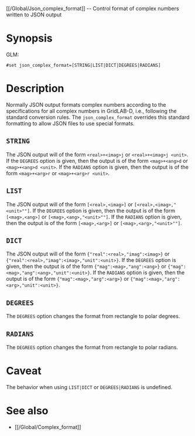 [[/Global/Json_complex_format]] -- Control format of complex numbers written to JSON output

# Synopsis

GLM:

~~~
#set json_complex_format=[STRING|LIST|DICT|DEGREES|RADIANS]
~~~

# Description

Normally JSON output formats complex numbers according to the specifications for all complex numbers in GridLAB-D, i.e., following the standard conversion rules.  The `json_complex_format` overrides this standard formatting to allow JSON files to use special formats.

## `STRING`

The JSON output will of the form `<real>+<imag>j` or `<real>+<imag>j <unit>`.  If the `DEGREES` option is given, then the output is of the form `<mag>+<ang>d` or `<mag>+<ang>d <unit>`.  If the `RADIANS` option is given, then the output is of the form `<mag>+<arg>r` or `<mag>+<arg>r <unit>`.

## `LIST`

The JSON output will of the form `[<real>,<imag>]` or `[<real>,<imag>,"<unit>""]`.  If the `DEGREES` option is given, then the output is of the form `[<mag>,<ang>]` or `[<mag>,<ang>,"<unit>""]`.  If the `RADIANS` option is given, then the output is of the form `[<mag>,<arg>]` or `[<mag>,<arg>,"<unit>""]`.

## `DICT`

The JSON output will of the form `{"real":<real>,"imag":<imag>}` or `{"real":<real>,"imag":<imag>,"unit":<unit>}`.  If the `DEGREES` option is given, then the output is of the form `{"mag":<mag>,"ang":<ang>}` or `{"mag":<mag>,"ang":<ang>,"unit":<unit>}`.  If the `RADIANS` option is given, then the output is of the form `{"mag":<mag>,"arg":<arg>}` or `{"mag":<mag>,"arg":<arg>,"unit":<unit>}`.

## `DEGREES`

The `DEGREES` option changes the format from rectangle to polar degrees.

## `RADIANS`

The `DEGREES` option changes the format from rectangle to polar radians.

# Caveat

The behavior when using `LIST|DICT` or `DEGREES|RADIANS` is undefined.

# See also

* [[/Global/Complex_format]]